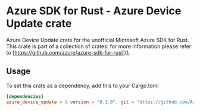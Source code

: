 # Azure SDK for Rust - Azure Device Update crate

Azure Device Update crate for the unofficial Microsoft Azure SDK for Rust. This crate is part of a collection of crates: for more information please refer to [https://github.com/azure/azure-sdk-for-rust]().

## Usage

To set this crate as a dependency, add this to your Cargo.toml

```toml
[dependencies]
azure_device_update = { version = "0.1.0", git = "https://github.com/Azure/azure-sdk-for-rust" }
```
